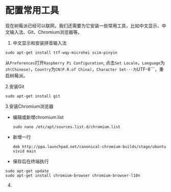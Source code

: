 # 配置常用工具

现在树莓派已经可以联网，我们还需要为它安装一些常用工具，比如中文显示、中文输入法、Git、Chromium浏览器等。
1. 中文显示和安装拼音输入法
```
sudo apt-get install ttf-wqy-microhei scim-pinyin
```
从```Preferences```打开```Raspberry Pi Configuration```, 点击```Set Locale```，```Language```为```zh(Chinese)```，```Country```为```CN(P.R.of China)```，```Character Set···为```UTF-8```，重启树莓派。

2.安装Git
```
sudo apt-get install git
```
3.安装Chromium浏览器
* 编辑或新增chromium.list

  ```sudo nano /etc/apt/sources.list.d/chromium.list```
* 新增一行

  ```deb http://ppa.launchpad.net/canonical-chromium-builds/stage/ubuntu vivid main```
* 保存后在终端执行
```
sudo apt-get update
sudo apt-get install chromium-browser chromium-browser-l10n
```
4.